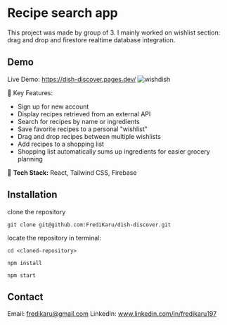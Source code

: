 # Recipe search app

This project was made by group of 3. I mainly worked on wishlist section: drag and drop and firestore realtime database integration.

## Demo
Live Demo: https://dish-discover.pages.dev/
![wishdish](https://github.com/user-attachments/assets/4ce80489-6c7c-44ef-a37a-cffa3401a90f)

📅 Key Features:

- Sign up for new account
- Display recipes retrieved from an external API
- Search for recipes by name or ingredients
- Save favorite recipes to a personal "wishlist"
- Drag and drop recipes between multiple wishlists
- Add recipes to a shopping list
- Shopping list automatically sums up ingredients for easier grocery planning


🔧 **Tech Stack:** React, Tailwind CSS, Firebase

## Installation
clone the repository
```
git clone git@github.com:FrediKaru/dish-discover.git
```
locate the repository in terminal:
```
cd <cloned-repository>
```
```
npm install
```
```
npm start
```

## Contact
Email: fredikaru@gmail.com
LinkedIn: www.linkedin.com/in/fredikaru197
